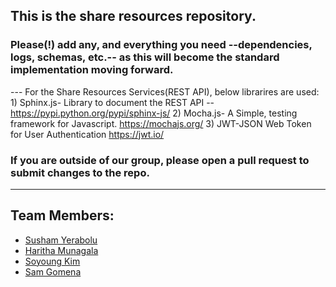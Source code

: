 ## This is the share resources repository.

### Please(!) add any, and everything you need --dependencies, logs, schemas, etc.-- as this will become the standard implementation moving forward.

--- For the Share Resources Services(REST API), below librarires are used:
      1) Sphinx.js- Library to document the REST API --https://pypi.python.org/pypi/sphinx-js/
      2) Mocha.js- A Simple, testing framework for Javascript. https://mochajs.org/
      3) JWT-JSON Web Token for User Authentication https://jwt.io/

### If you are outside of our group, please open a pull request to submit changes to the repo.

---

## Team Members:
* [Susham Yerabolu](mailto:yerabolu@pdx.edu)
* [Haritha Munagala](mailto:mharitha@pdx.edu)
* [Soyoung Kim](mailto:soyoung@pdx.edu)
* [Sam Gomena](mailto:gomenas@pdx.edu)
